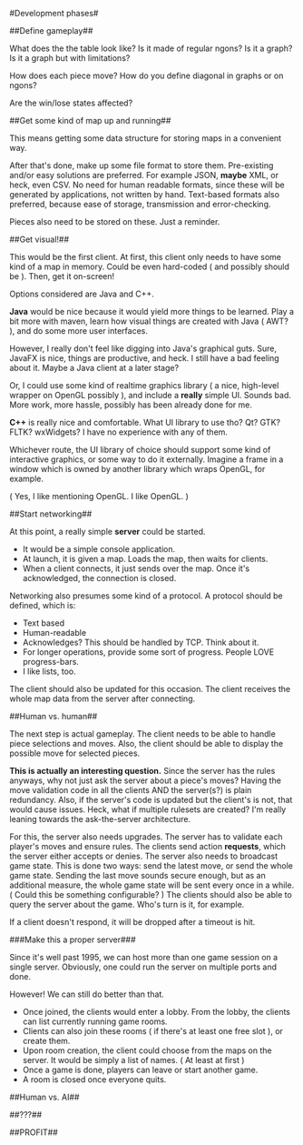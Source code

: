 #Development phases#

##Define gameplay##

What does the the table look like? Is it made of regular ngons? Is it a graph? Is it a graph but with limitations? 

How does each piece move? How do you define diagonal in graphs or on ngons? 

Are the win/lose states affected? 

##Get some kind of map up and running##

This means getting some data structure for storing maps in a convenient way. 

After that's done, make up some file format to store them. Pre-existing and/or easy solutions are preferred. For example JSON, **maybe** XML, or heck, even CSV. No need for human readable formats, since these will be generated by applications, not written by hand. Text-based formats also preferred, because ease of storage, transmission and error-checking. 

Pieces also need to be stored on these. Just a reminder. 

##Get visual!##

This would be the first client. At first, this client only needs to have some kind of a map in memory. Could be even hard-coded ( and possibly should be ). Then, get it on-screen! 

Options considered are Java and C++. 

**Java** would be nice because it would yield more things to be learned. Play a bit more with maven, learn how visual things are created with Java ( AWT? ), and do some more user interfaces. 

However, I really don't feel like digging into Java's graphical guts. Sure, JavaFX is nice, things are productive, and heck. I still have a bad feeling about it. Maybe a Java client at a later stage? 

Or, I could use some kind of realtime graphics library ( a nice, high-level wrapper on OpenGL possibly ), and include a __really__ simple UI. Sounds bad. More work, more hassle, possibly has been already done for me. 

**C++** is really nice and comfortable. What UI library to use tho? Qt? GTK? FLTK? wxWidgets? I have no experience with any of them. 

Whichever route, the UI library of choice should support some kind of interactive graphics, or some way to do it externally. Imagine a frame in a window which is owned by another library which wraps OpenGL, for example. 

( Yes, I like mentioning OpenGL. I like OpenGL. ) 

##Start networking##

At this point, a really simple **server** could be started. 

 * It would be a simple console application. 
 * At launch, it is given a map. Loads the map, then waits for clients. 
 * When a client connects, it just sends over the map. Once it's acknowledged, the connection is closed. 
 
Networking also presumes some kind of a protocol. A protocol should be defined, which is: 

 * Text based 
 * Human-readable 
 * Acknowledges? This should be handled by TCP. Think about it. 
 * For longer operations, provide some sort of progress. People LOVE progress-bars. 
 * I like lists, too. 
 
The client should also be updated for this occasion. The client receives the whole map data from the server after connecting. 

##Human vs. human##

The next step is actual gameplay. The client needs to be able to handle piece selections and moves. Also, the client should be able to display the possible move for selected pieces. 

**This is actually an interesting question.** Since the server has the rules anyways, why not just ask the server about a piece's moves? Having the move validation code in all the clients AND the server(s?) is plain redundancy. Also, if the server's code is updated but the client's is not, that would cause issues. Heck, what if multiple rulesets are created? I'm really leaning towards the ask-the-server architecture. 

For this, the server also needs upgrades. The server has to validate each player's moves and ensure rules. 
The clients send action **requests**, which the server either accepts or denies. 
The server also needs to broadcast game state. This is done two ways: send the latest move, or send the whole game state. Sending the last move sounds secure enough, but as an additional measure, the whole game state will be sent every once in a while. ( Could this be something configurable? )
The clients should also be able to query the server about the game. Who's turn is it, for example. 

If a client doesn't respond, it will be dropped after a timeout is hit. 

###Make this a proper server###

Since it's well past 1995, we can host more than one game session on a single server. Obviously, one could run the server on multiple ports and done. 

However! We can still do better than that. 

 * Once joined, the clients would enter a lobby. From the lobby, the clients can list currently running game rooms. 
 * Clients can also join these rooms ( if there's at least one free slot ), or create them. 
 * Upon room creation, the client could choose from the maps on the server. It would be simply a list of names. ( At least at first ) 
 * Once a game is done, players can leave or start another game. 
 * A room is closed once everyone quits. 
 
##Human vs. AI##

##???##

##PROFIT##